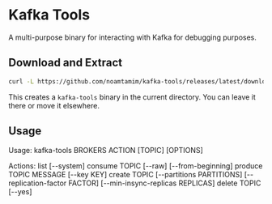 # Kafka Tools

A multi-purpose binary for interacting with Kafka for debugging purposes.

## Download and Extract

```sh
curl -L https://github.com/noamtamim/kafka-tools/releases/latest/download/kafka-tools.tgz | tar xz
```

This creates a `kafka-tools` binary in the current directory. You can leave it there or move it elsewhere.

## Usage

Usage: kafka-tools BROKERS ACTION [TOPIC] [OPTIONS]

Actions:
list [--system]
consume TOPIC [--raw] [--from-beginning]
produce TOPIC MESSAGE [--key KEY]
create TOPIC [--partitions PARTITIONS] [--replication-factor FACTOR] [--min-insync-replicas REPLICAS]
delete TOPIC [--yes]

